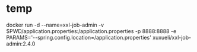 # temp

docker run -d --name=xxl-job-admin -v $PWD/application.properties:/application.properties  -p 8888:8888 -e PARAMS='--spring.config.location=/application.properties' xuxueli/xxl-job-admin:2.4.0
